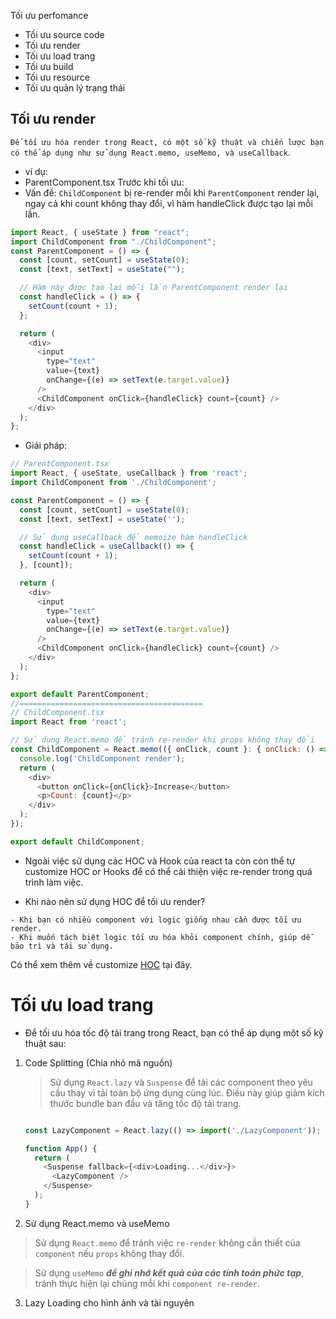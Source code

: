 Tối ưu perfomance

- Tối ưu source code
- Tối ưu render
- Tối ưu load trang
- Tối ưu build
- Tối ưu resource
- Tối ưu quản lý trạng thái

## Tối ưu render

`Để tối ưu hóa render trong React, có một số kỹ thuật và chiến lược bạn có thể áp dụng như sử dụng React.memo, useMemo, và useCallback`.

- ví dụ:
- ParentComponent.tsx Trước khi tối ưu:
- Vấn đề: `ChildComponent` bị re-render mỗi khi `ParentComponent` render lại, ngay cả khi count không thay đổi, vì hàm handleClick được tạo lại mỗi lần.

```javascript
import React, { useState } from "react";
import ChildComponent from "./ChildComponent";
const ParentComponent = () => {
  const [count, setCount] = useState(0);
  const [text, setText] = useState("");

  // Hàm này được tạo lại mỗi lần ParentComponent render lại
  const handleClick = () => {
    setCount(count + 1);
  };

  return (
    <div>
      <input
        type="text"
        value={text}
        onChange={(e) => setText(e.target.value)}
      />
      <ChildComponent onClick={handleClick} count={count} />
    </div>
  );
};
```

- Giải pháp:

```javascript
// ParentComponent.tsx
import React, { useState, useCallback } from 'react';
import ChildComponent from './ChildComponent';

const ParentComponent = () => {
  const [count, setCount] = useState(0);
  const [text, setText] = useState('');

  // Sử dụng useCallback để memoize hàm handleClick
  const handleClick = useCallback(() => {
    setCount(count + 1);
  }, [count]);

  return (
    <div>
      <input
        type="text"
        value={text}
        onChange={(e) => setText(e.target.value)}
      />
      <ChildComponent onClick={handleClick} count={count} />
    </div>
  );
};

export default ParentComponent;
//=========================================
// ChildComponent.tsx
import React from 'react';

// Sử dụng React.memo để tránh re-render khi props không thay đổi
const ChildComponent = React.memo(({ onClick, count }: { onClick: () => void, count: number }) => {
  console.log('ChildComponent render');
  return (
    <div>
      <button onClick={onClick}>Increase</button>
      <p>Count: {count}</p>
    </div>
  );
});

export default ChildComponent;
```

- Ngoài việc sử dụng các HOC và Hook của react ta còn còn thể tự customize HOC or Hooks để có thể cải thiện việc re-render trong quá trình làm việc.

- Khi nào nên sử dụng HOC để tối ưu render?

```
- Khi bạn có nhiều component với logic giống nhau cần được tối ưu render.
- Khi muốn tách biệt logic tối ưu hóa khỏi component chính, giúp dễ bảo trì và tái sử dụng.
```

Có thể xem thêm về customize [HOC](https://react-typescript-cheatsheet.netlify.app/docs/hoc/full_example) tại đây.

# Tối ưu load trang

- Để tối ưu hóa tốc độ tải trang trong React, bạn có thể áp dụng một số kỹ thuật sau:

1. Code Splitting (Chia nhỏ mã nguồn)
    > Sử dụng `React.lazy` và `Suspense` để tải các component theo yêu cầu thay vì tải toàn bộ ứng dụng cùng lúc. Điều này giúp giảm kích thước bundle ban đầu và tăng tốc độ tải trang.
    ```javascript

    const LazyComponent = React.lazy(() => import('./LazyComponent'));

    function App() {
      return (
        <Suspense fallback={<div>Loading...</div>}>
          <LazyComponent />
        </Suspense>
      );
    }
    ```
2. Sử dụng React.memo và useMemo
> Sử dụng `React.memo` để tránh việc `re-render` không cần thiết của `component` nếu `props` không thay đổi.

> Sử dụng `useMemo` <b><i>để ghi nhớ kết quả của các tính toán phức tạp</i></b>, tránh thực hiện lại chúng mỗi khi `component re-render`.

3. Lazy Loading cho hình ảnh và tài nguyên